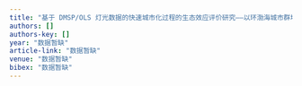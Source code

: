 ```yaml
---
title: "基于 DMSP/OLS 灯光数据的快速城市化过程的生态效应评价研究——以环渤海城市群地区为例"
authors: []
authors-key: []
year: "数据暂缺"
article-link: "数据暂缺"
venue: "数据暂缺"
bibex: "数据暂缺"
---
```

